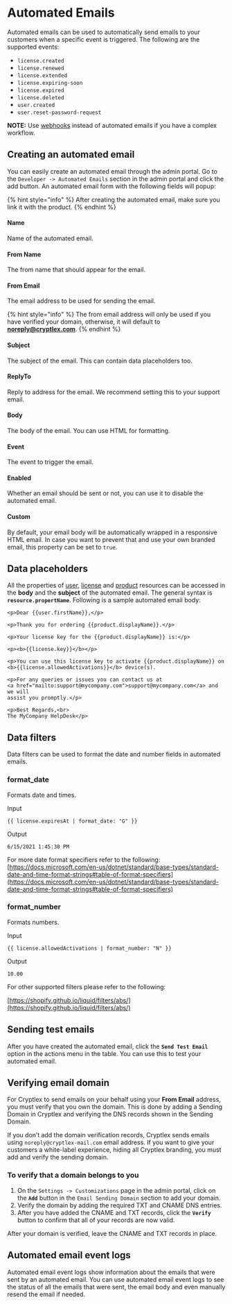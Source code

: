 # Automated Emails

Automated emails can be used to automatically send emails to your customers when a specific event is triggered. The following are the supported events:

* `license.created`
* `license.renewed`
* `license.extended`
* `license.expiring-soon`&#x20;
* `license.expired`
* `license.deleted`
* `user.created`
*   `user.reset-password-request`



**NOTE:** Use [webhooks](webhooks.md) instead of automated emails if you have a complex workflow.

## Creating an automated email

You can easily create an automated email through the admin portal. Go to the `Developer -> Automated Emails` section in the admin portal and click the add button. An automated email form with the following fields will popup:&#x20;

{% hint style="info" %}
After creating the automated email, make sure you link it with the product.
{% endhint %}

#### **Name**

Name of the automated email.

#### **From Name**

The from name that should appear for the email.

#### **From Email**

The email address to be used for sending the email.

{% hint style="info" %}
The from email address will only be used if you have verified your domain, otherwise, it will default to **noreply@cryptlex.com**.
{% endhint %}

#### Subject

The subject of the email. This can contain data placeholders too.

#### **ReplyTo**

Reply to address for the email. We recommend setting this to your support email.

#### **Body**

The body of the email. You can use HTML for formatting.

#### **Event**

The event to trigger the email.

#### **Enabled**

Whether an email should be sent or not, you can use it to disable the automated email.

#### **Custom**

By default, your email body will be automatically wrapped in a responsive HTML email. In case you want to prevent that and use your own branded email, this property can be set to `true`.

## Data placeholders

All the properties of [user](https://api.cryptlex.com/v3/docs#operation/get/v3/users/{id}), [license](https://api.cryptlex.com/v3/docs#operation/get/v3/licenses/{id}) and [product](https://api.cryptlex.com/v3/docs#operation/get/v3/products/{id}) resources can be accessed in the **body** and the **subject** of the automated email. The general syntax is **`resource.propertName`**. Following is a sample automated email body:

```markup
<p>Dear {{user.firstName}},</p>

<p>Thank you for ordering {{product.displayName}}.</p>

<p>Your license key for the {{product.displayName}} is:</p> 

<p><b>{{license.key}}</b></p>

<p>You can use this license key to activate {{product.displayName}} on 
<b>{{license.allowedActivations}}</b> device(s).

<p>For any queries or issues you can contact us at 
<a href="mailto:support@mycompany.com">support@mycompany.com</a> and we will 
assist you promptly.</p>

<p>Best Regards,<br>
The MyCompany HelpDesk</p>
```

## Data filters

Data filters can be used to format the date and number fields in automated emails.

### format\_date

Formats date and times.

Input

```
{{ license.expiresAt | format_date: "G" }}
```

Output

```
6/15/2021 1:45:30 PM
```

For more date format specifiers refer to the following: [https://docs.microsoft.com/en-us/dotnet/standard/base-types/standard-date-and-time-format-strings#table-of-format-specifiers](https://docs.microsoft.com/en-us/dotnet/standard/base-types/standard-date-and-time-format-strings#table-of-format-specifiers)

### format\_number

Formats numbers.

Input

```
{{ license.allowedActivations | format_number: "N" }}
```

Output

```
10.00
```

For other supported filters please refer to the following:

[https://shopify.github.io/liquid/filters/abs/](https://shopify.github.io/liquid/filters/abs/)

## Sending test emails

After you have created the automated email, click the  **`Send Test Email`** option in the actions menu in the table. You can use this to test your automated email.

## Verifying email domain

For Cryptlex to send emails on your behalf using your **From Email** address, you must verify that you own the domain. This is done by adding a Sending Domain in Cryptlex and verifying the  DNS records shown in the Sending Domain.

If you don’t add the domain verification records, Cryptlex sends emails using `noreply@cryptlex-mail.com` email address. If you want to give your customers a white-label experience, hiding all Cryptlex branding, you must add and verify the sending domain.

### **To verify that a domain belongs to you**

1. On the `Settings -> Customizations` page in the admin portal, click on the **`Add`** button in the `Email Sending Domain` section to add your domain.
2. Verify the domain by adding the required TXT and CNAME DNS entries.&#x20;
3. After you have added the CNAME and TXT records, click the **`Verify`** button to confirm that all of your records are now valid.

After your domain is verified, leave the CNAME and TXT records in place.

## Automated email event logs

Automated email event logs show information about the emails that were sent by an automated email. You can use automated email event logs to see the status of all the emails that were sent, the email body and even manually resend the email if needed.
